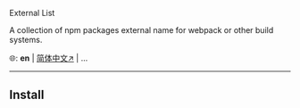 External List

A collection of npm packages external name for webpack or other build systems.

🌐: **en** | [简体中文↗](./README_ZH.md) | ...

---

## Install